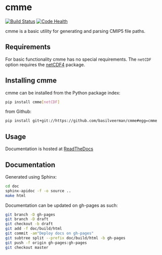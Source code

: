 # cmme

[![Build Status](https://travis-ci.org/pacificclimate/cmme.svg?branch=master)](https://travis-ci.org/pacificclimate/cmme)
[![Code Health](https://landscape.io/github/pacificclimate/cmme/master/landscape.svg?style=flat)](https://landscape.io/github/pacificclimate/cmme/master)

cmme is a basic utility for generating and parsing CMIP5 file paths.

## Requirements

For basic functionality cmme has no special requirements.  The `netCDF` option requires the [netCDF4](http://unidata.github.io/netcdf4-python/) package.

## Installing cmme

cmme can be installed from the Python package index:

```bash
pip install cmme[netCDF]
```

from Github:

```bash
pip install git+git://https://github.com/basilveerman/cmme#egg=cmme
```

## Usage

Documentation is hosted at [ReadTheDocs](http://cmme.readthedocs.org/en/latest/)

## Documentation

Generated using Sphinx:

```bash
cd doc
sphinx-apidoc -f -o source ..
make html
```

Documentation can be updated on gh-pages as such:

```bash
git branch -D gh-pages
git branch -D draft
git checkout -b draft
git add -f doc/build/html
git commit -am"Deploy docs on gh-pages"
git subtree split --prefix doc/build/html -b gh-pages
git push -f origin gh-pages:gh-pages
git checkout master
```